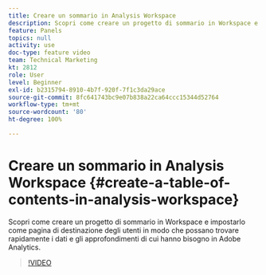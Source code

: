 ```yaml
---
title: Creare un sommario in Analysis Workspace
description: Scopri come creare un progetto di sommario in Workspace e impostarlo come pagina di destinazione degli utenti in modo che possano trovare rapidamente i dati e gli approfondimenti di cui hanno bisogno in Adobe Analytics.
feature: Panels
topics: null
activity: use
doc-type: feature video
team: Technical Marketing
kt: 2812
role: User
level: Beginner
exl-id: b2315794-8910-4b7f-920f-7f1c3da29ace
source-git-commit: 8fc641743bc9e07b838a22ca64ccc15344d52764
workflow-type: tm+mt
source-wordcount: '80'
ht-degree: 100%

---
```


# Creare un sommario in Analysis Workspace {#create-a-table-of-contents-in-analysis-workspace}

Scopri come creare un progetto di sommario in Workspace e impostarlo come pagina di destinazione degli utenti in modo che possano trovare rapidamente i dati e gli approfondimenti di cui hanno bisogno in Adobe Analytics.

>[!VIDEO](https://video.tv.adobe.com/v/26990/?quality=12&learn=on)
